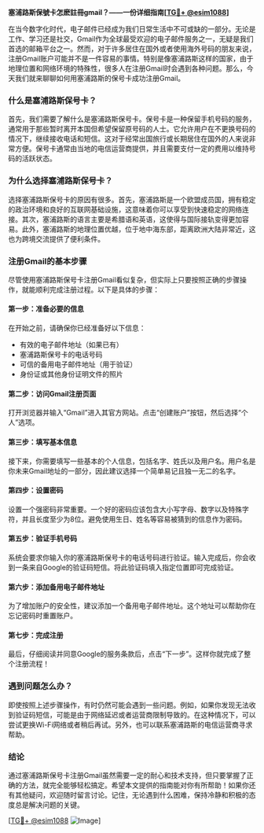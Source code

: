 **塞浦路斯保號卡怎麽註冊gmail？——一份详细指南[[TG💪+ @esim1088](https://t.me/s/esim1088)]**

在当今数字化时代，电子邮件已经成为我们日常生活中不可或缺的一部分。无论是工作、学习还是社交，Gmail作为全球最受欢迎的电子邮件服务之一，无疑是我们首选的邮箱平台之一。然而，对于许多居住在国外或者使用海外号码的朋友来说，注册Gmail账户可能并不是一件容易的事情。特别是像塞浦路斯这样的国家，由于地理位置和网络环境的特殊性，很多人在注册Gmail时会遇到各种问题。那么，今天我们就来聊聊如何用塞浦路斯的保号卡成功注册Gmail。

### 什么是塞浦路斯保号卡？

首先，我们需要了解什么是塞浦路斯保号卡。保号卡是一种保留手机号码的服务，通常用于那些暂时离开本国但希望保留原号码的人士。它允许用户在不更换号码的情况下，继续接收电话和短信。这对于经常出国旅行或长期居住在国外的人来说非常方便。保号卡通常由当地的电信运营商提供，并且需要支付一定的费用以维持号码的活跃状态。

### 为什么选择塞浦路斯保号卡？

选择塞浦路斯保号卡的原因有很多。首先，塞浦路斯是一个欧盟成员国，拥有稳定的政治环境和良好的互联网基础设施，这意味着你可以享受到快速稳定的网络连接。其次，塞浦路斯的语言主要是希腊语和英语，这使得与国际接轨变得更加容易。此外，塞浦路斯的地理位置优越，位于地中海东部，距离欧洲大陆非常近，这也为跨境交流提供了便利条件。

### 注册Gmail的基本步骤

尽管使用塞浦路斯保号卡注册Gmail看似复杂，但实际上只要按照正确的步骤操作，就能顺利完成注册过程。以下是具体的步骤：

#### 第一步：准备必要的信息
在开始之前，请确保你已经准备好以下信息：
- 有效的电子邮件地址（如果已有）
- 塞浦路斯保号卡的电话号码
- 可信的备用电子邮件地址（用于验证）
- 身份证或其他身份证明文件的照片

#### 第二步：访问Gmail注册页面
打开浏览器并输入“Gmail”进入其官方网站。点击“创建账户”按钮，然后选择“个人”选项。

#### 第三步：填写基本信息
接下来，你需要填写一些基本的个人信息，包括名字、姓氏以及用户名。用户名是你未来Gmail地址的一部分，因此建议选择一个简单易记且独一无二的名字。

#### 第四步：设置密码
设置一个强密码非常重要。一个好的密码应该包含大小写字母、数字以及特殊字符，并且长度至少为8位。避免使用生日、姓名等容易被猜到的信息作为密码。

#### 第五步：验证手机号码
系统会要求你输入你的塞浦路斯保号卡的电话号码进行验证。输入完成后，你会收到一条来自Google的验证码短信。将此验证码填入指定位置即可完成验证。

#### 第六步：添加备用电子邮件地址
为了增加账户的安全性，建议添加一个备用电子邮件地址。这个地址可以帮助你在忘记密码时重置账户。

#### 第七步：完成注册
最后，仔细阅读并同意Google的服务条款后，点击“下一步”。这样你就完成了整个注册流程！

### 遇到问题怎么办？

即使按照上述步骤操作，有时仍然可能会遇到一些问题。例如，如果你发现无法收到验证码短信，可能是由于网络延迟或者运营商限制导致的。在这种情况下，可以尝试更换Wi-Fi网络或者稍后再试。另外，也可以联系塞浦路斯的电信运营商寻求帮助。

### 结论

通过塞浦路斯保号卡注册Gmail虽然需要一定的耐心和技术支持，但只要掌握了正确的方法，就完全能够轻松搞定。希望本文提供的指南能对你有所帮助！如果你还有其他疑问，欢迎随时留言讨论。记住，无论遇到什么困难，保持冷静和积极的态度总是解决问题的关键。

[[TG💪+ @esim1088](https://t.me/s/esim1088) ![Image](https://i.postimg.cc/4NQfJmqS/Snipaste-2025-05-13-00-14-12.png)]